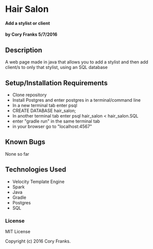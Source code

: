 # Hair Salon
#### Add a stylist or client

#### by Cory Franks 5/7/2016
## Description
A web page made in java that allows you to add a stylist and then add client/s to only that stylist,  using an SQL database

## Setup/Installation Requirements

* Clone repository
* Install Postgres and enter postgres in a terminal/command line
* In a new terminal tab enter psql
* CREATE DATABASE hair_salon;
* In another terminal tab enter psql hair_salon < hair_salon.SQL
* enter "gradle run" in the same terminal tab
* in your browser go to "localhost:4567"

## Known Bugs
None so far

## Technologies Used
* Velocity Template Engine
* Spark
* Java
* Gradle
* Postgres
* SQL

### License

MIT License

Copyright (c) 2016 Cory Franks.
